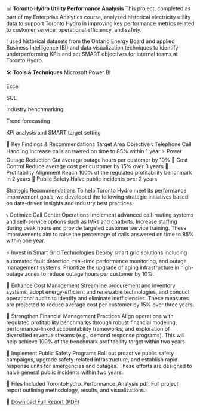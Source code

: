 📊 **Toronto Hydro Utility Performance Analysis**
This project, completed as part of my Enterprise Analytics course, analyzed historical electricity utility data to support Toronto Hydro in improving key performance metrics related to customer service, operational efficiency, and safety.

I used historical datasets from the Ontario Energy Board and applied Business Intelligence (BI) and data visualization techniques to identify underperforming KPIs and set SMART objectives for internal teams at Toronto Hydro.

🛠 **Tools & Techniques**
Microsoft Power BI

Excel

SQL

Industry benchmarking

Trend forecasting

KPI analysis and SMART target setting

🎯 Key Findings & Recommendations
Target Area	Objective
📞 Telephone Call Handling	Increase calls answered on time to 85% within 1 year
⚡ Power Outage Reduction	Cut average outage hours per customer by 10%
💸 Cost Control	Reduce average cost per customer by 15% over 3 years
💼 Profitability Alignment	Reach 100% of the regulated profitability benchmark in 2 years
🚓 Public Safety	Halve public incidents over 2 years

Strategic Recommendations
To help Toronto Hydro meet its performance improvement goals, we developed the following strategic initiatives based on data-driven insights and industry best practices:

📞 Optimize Call Center Operations
Implement advanced call-routing systems and self-service options such as IVRs and chatbots. Increase staffing during peak hours and provide targeted customer service training. These improvements aim to raise the percentage of calls answered on time to 85% within one year.

⚡ Invest in Smart Grid Technologies
Deploy smart grid solutions including automated fault detection, real-time performance monitoring, and outage management systems. Prioritize the upgrade of aging infrastructure in high-outage zones to reduce outage hours per customer by 10%.

💸 Enhance Cost Management
Streamline procurement and inventory systems, adopt energy-efficient and renewable technologies, and conduct operational audits to identify and eliminate inefficiencies. These measures are projected to reduce average cost per customer by 15% over three years.

💼 Strengthen Financial Management Practices
Align operations with regulated profitability benchmarks through robust financial modeling, performance-linked accountability frameworks, and exploration of diversified revenue streams (e.g., demand response programs). This will help achieve 100% of the benchmark profitability target within two years.

🚓 Implement Public Safety Programs
Roll out proactive public safety campaigns, upgrade safety-related infrastructure, and establish rapid-response units for emergencies and outages. These efforts are designed to halve general public incidents within two years.


📄 Files Included
TorontoHydro_Performance_Analysis.pdf: Full project report outlining methodology, results, and visualizations.

📄 [Download Full Report (PDF)](./TORONTO%20HYDRO%20BI%20STRATEGY%20.pdf)
